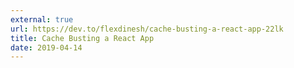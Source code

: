 ```yaml
---
external: true
url: https://dev.to/flexdinesh/cache-busting-a-react-app-22lk
title: Cache Busting a React App
date: 2019-04-14
---
```

